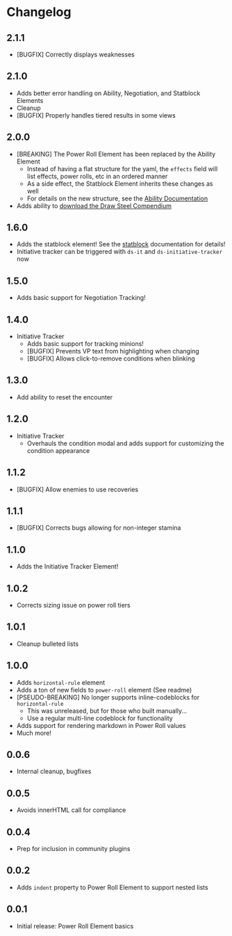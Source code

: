 # Changelog

## 2.1.1

- [BUGFIX] Correctly displays weaknesses

## 2.1.0

- Adds better error handling on Ability, Negotiation, and Statblock Elements
- Cleanup
- [BUGFIX] Properly handles tiered results in some views

## 2.0.0

- [BREAKING] The Power Roll Element has been replaced by the Ability Element
  - Instead of having a flat structure for the yaml, the `effects` field will list effects, power rolls, etc in an ordered manner
  - As a side effect, the Statblock Element inherits these changes as well
  - For details on the new structure, see the [Ability Documentation](./docs/Abilities.md) 
- Adds ability to [download the Draw Steel Compendium](./docs/compendium-downloader.md)

## 1.6.0

- Adds the statblock element! See the [statblock](./docs/statblock.md) documentation for details!
- Initiative tracker can be triggered with `ds-it` and `ds-initiative-tracker` now

## 1.5.0

- Adds basic support for Negotiation Tracking!

## 1.4.0

- Initiative Tracker
  - Adds basic support for tracking minions!
  - [BUGFIX] Prevents VP text from highlighting when changing
  - [BUGFIX] Allows click-to-remove conditions when blinking

## 1.3.0

- Add ability to reset the encounter

## 1.2.0

- Initiative Tracker
  - Overhauls the condition modal and adds support for customizing the condition appearance 

## 1.1.2

- [BUGFIX] Allow enemies to use recoveries

## 1.1.1

- [BUGFIX] Corrects bugs allowing for non-integer stamina

## 1.1.0

- Adds the Initiative Tracker Element!

## 1.0.2

- Corrects sizing issue on power roll tiers

## 1.0.1

- Cleanup bulleted lists

## 1.0.0

- Adds `horizontal-rule` element
- Adds a ton of new fields to `power-roll` element (See readme)
- [PSEUDO-BREAKING] No longer supports inline-codeblocks for `horizontal-rule`
  - This was unreleased, but for those who built manually...
  - Use a regular multi-line codeblock for functionality
- Adds support for rendering markdown in Power Roll values
- Much more!

## 0.0.6

- Internal cleanup, bugfixes

## 0.0.5

- Avoids innerHTML call for compliance

## 0.0.4

- Prep for inclusion in community plugins

## 0.0.2

- Adds `indent` property to Power Roll Element to support nested lists

## 0.0.1

- Initial release: Power Roll Element basics

